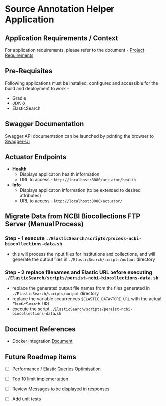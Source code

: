 # Source Annotation Helper Application

## Application Requirements / Context
For application requirements, please refer to the document - 
[Project Requirements](https://docs.google.com/document/d/1LyIMCls1Zf6r0TQRXuFy6obXwfacQQ6gqfcUpEUc7os/edit?pli=1#heading=h.dqhch82jqy5z)

## Pre-Requisites
Following applications must be installed, configured and accessible for the build and deployment to work -
- Gradle
- JDK 8
- ElasticSearch

## Swagger Documentation
Swagger API documentation can be launched by pointing the browser to [Swagger-UI](https://wwwdev.ebi.ac.uk/ena/sah/api/)

## Actuator Endpoints
- **Health**
  - Displays application health information
  - URL to access - `http://localhost:8080/actuator/health`
- **Info**
  - Displays application information (to be extended to desired attributes)
  - URL to access - `http://localhost:8080/actuator/`

## Migrate Data from NCBI Biocollections FTP Server (Manual Process)
### Step - 1 execute `./ElasticSearch/scripts/process-ncbi-biocollections-data.sh`
- this will process the input files for institutions and collections, and will generate the output files in  `./ElasticSearch/scripts/output` directory

### Step - 2 replace filenames and Elastic URL before executing `./ElasticSearch/scripts/persist-ncbi-biocollections-data.sh`
- replace the generated output file names from the files generated in `./ElasticSearch/scripts/output` directory
- replace the variable occurrences `$ELASTIC_DATASTORE_URL` with the actual ElasticSearch URL
- execute the script `./ElasticSearch/scripts/persist-ncbi-biocollections-data.sh`



## Document References
- Docker integration [Document](./docs/DockerIntegration.md)


## Future Roadmap items
- [ ] Performance / Elastic Queries Optimisation
- [ ] Top 10 limit implementation
- [ ] Review Messages to be displayed in responses
- [ ] Add unit tests



